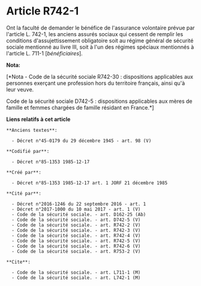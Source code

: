 # Article R742-1

Ont la faculté de demander le bénéfice de l'assurance volontaire prévue par l'article L. 742-1, les anciens assurés sociaux
qui cessent de remplir les conditions d'assujettissement obligatoire soit au régime général de sécurité sociale mentionné au
livre III, soit à l'un des régimes spéciaux mentionnés à l'article L. 711-1 [*bénéficiaires*].

**Nota:**

[*Nota - Code de la sécurité sociale R742-30 : dispositions applicables aux personnes exerçant une profession hors du
territoire français, ainsi qu'à leur veuve.

Code de la sécurité sociale D742-5 : dispositions applicables aux mères de famille et femmes chargées de famille résidant en
France.*]

**Liens relatifs à cet article**

	**Anciens textes**:

	  - Décret n°45-0179 du 29 décembre 1945 - art. 98 (V)

	**Codifié par**:

	  - Décret n°85-1353 1985-12-17

	**Créé par**:

	  - Décret n°85-1353 1985-12-17 art. 1 JORF 21 décembre 1985

	**Cité par**:

	  - Décret n°2016-1246 du 22 septembre 2016 - art. 1
	  - Décret n°2017-1000 du 10 mai 2017 - art. 1 (V)
	  - Code de la sécurité sociale. - art. D162-25 (Ab)
	  - Code de la sécurité sociale. - art. D742-5 (V)
	  - Code de la sécurité sociale. - art. R742-2 (V)
	  - Code de la sécurité sociale. - art. R742-3 (V)
	  - Code de la sécurité sociale. - art. R742-4 (V)
	  - Code de la sécurité sociale. - art. R742-5 (V)
	  - Code de la sécurité sociale. - art. R742-6 (V)
	  - Code de la sécurité sociale. - art. R753-2 (V)

	**Cite**:

	  - Code de la sécurité sociale. - art. L711-1 (M)
	  - Code de la sécurité sociale. - art. L742-1 (M)
